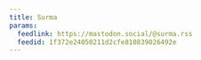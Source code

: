```yaml
---
title: Surma
params:
  feedlink: https://mastodon.social/@surma.rss
  feedid: 1f372e24050211d2cfe810839026492e
---
```

